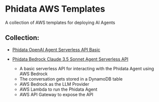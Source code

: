 # Phidata AWS Templates

A collection of AWS templates for deploying AI Agents

## Collection:

- [Phidata OpenAI Agent Serverless API Basic](./phidata-agent-serverless-api-basic/README.md)
    
- [Phidata Bedrock Claude 3.5 Sonnet Agent Serverless API](./phidata-agent-serverless-api-bedrock/README.md)
    - A basic serverless API for interacting with the Phidata Agent using AWS Bedrock
    - The conversation gets stored in a DynamoDB table
    - AWS Bedrock as the LLM Provider
    - AWS Lambda to run the Phidata Agent
    - AWS API Gateway to expose the API

